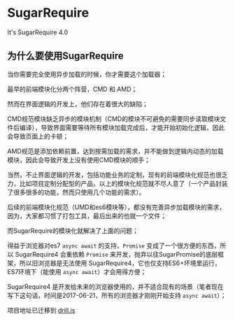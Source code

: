 # SugarRequire

It's SugarRequire 4.0

## 为什么要使用SugarRequire

当你需要完全使用异步加载的时候，你才需要这个加载器；

最早的前端模块化分两个阵营，CMD 和 AMD；

然而在界面逻辑的开发上，他们存在着很大的缺陷；

CMD规范模块缺乏异步的模块机制（CMD的模块不可避免的需要同步读取模块文件后编译），导致界面需要等待所有模块加载完成后，才能开始初始化逻辑，因此会导致页面上的卡顿；

AMD规范是添加依赖前置，达到按需加载的需求，并不能做到逻辑内动态的加载模块，因此会导致开发上没有使用CMD模块的顺手；

当然，不止界面逻辑的开发，包括功能业务的定制，现有的前端模块化规范也很乏力，比如项目定制分配型的产品，以上的模块化规范就不尽人意了（一个产品封装了很多很多的功能，然而只使用几个功能的需求）。

后续的前端模块化规范（UMD和es6模块等），都没有完善异步加载模块的需求，因为，大家都习惯了打包工具，最后出来的也就一个文件；

而SugarRequire的模块化就解决了上面的问题；

得益于浏览器对es7 `async await` 的支持，`Promise` 变成了一个很方便的东西，所以 SugarRequire4 会重依赖 `Promise` 来开发，抛弃以往SugarPromise的底层框架，所以旧浏览器是无法使用 SugarRequire4，它也仅支持ES6+坏境里运行，ES7环境下（能使用 `async await`）才会用得方便；

SugarRequire4 是开发给未来的浏览器使用的，并不适合现有的场景（笔者现在写下这句话，时间是2017-06-21，所有的浏览器才刚刚开始支持 `async await`）；

项目地址已迁移到 [drill.js](https://github.com/kirakiray/drill.js)